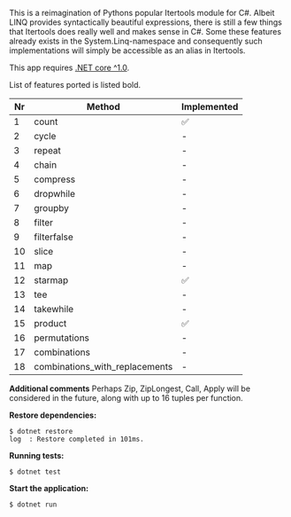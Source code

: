 This is a reimagination of Pythons popular Itertools module for C#. Albeit LINQ provides syntactically beautiful expressions, there is still a few things that Itertools does really well and makes sense in C#. Some these features already exists in the System.Linq-namespace and consequently such implementations will simply be accessible as an alias in Itertools.

This app requires [.NET core ^1.0](https://www.microsoft.com/net/core).

List of features ported is listed bold.

Nr | Method | Implemented 
------------ | ------------- | -------------
1 | count | :white_check_mark:
2 | cycle | -
3 | repeat | -
4 | chain | -
5 | compress | -
6 | dropwhile | -
7 | groupby | -
8 | filter | -
9 | filterfalse | -
10 | slice | -
11 | map | -
12 | starmap | :white_check_mark:
13 | tee | -
14 | takewhile | -
15 | product | :white_check_mark:
16 | permutations | -
17 | combinations | -
18 | combinations_with_replacements | -

**Additional comments**
Perhaps Zip, ZipLongest, Call, Apply will be considered in the future, along with up to 16 tuples per function.

**Restore dependencies:**

    $ dotnet restore
    log  : Restore completed in 101ms.


**Running tests:**

    $ dotnet test


**Start the application:**

    $ dotnet run
